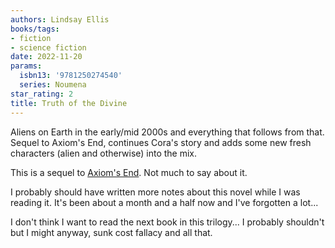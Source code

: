 ```yaml
---
authors: Lindsay Ellis
books/tags:
- fiction
- science fiction
date: 2022-11-20
params:
  isbn13: '9781250274540'
  series: Noumena
star_rating: 2
title: Truth of the Divine
---
```


Aliens on Earth in the early/mid 2000s and everything that follows from that.
Sequel to Axiom's End, continues Cora's story and adds some new fresh characters
(alien and otherwise) into the mix.

<!--more-->

This is a sequel to [Axiom's End](/books/2022-11-12/). Not much to say about it.

I probably should have written more notes about this novel while I was reading
it. It's been about a month and a half now and I've forgotten a lot...

I don't think I want to read the next book in this trilogy... I probably
shouldn't but I might anyway, sunk cost fallacy and all that.